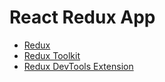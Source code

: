# React Redux App

* [Redux](https://redux.js.org/)
* [Redux Toolkit](https://redux-toolkit.js.org/)
* [Redux DevTools Extension](https://github.com/zalmoxisus/redux-devtools-extension)